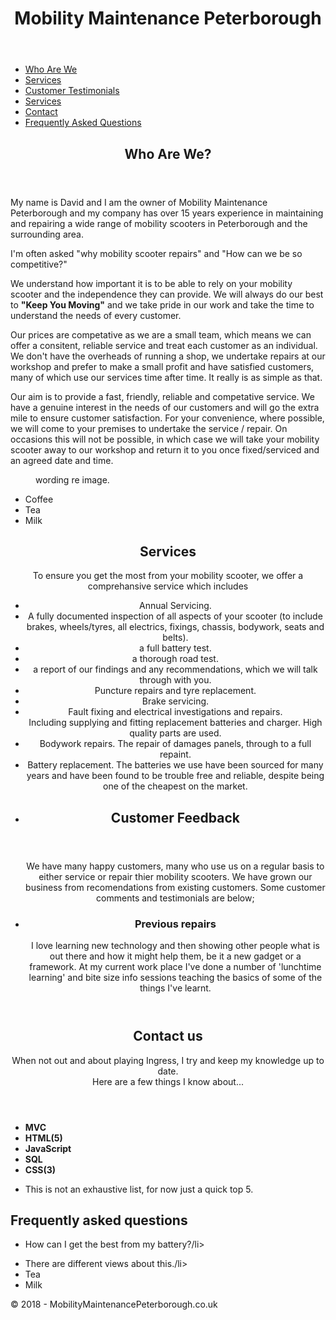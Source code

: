 <html lang="en-gb">
<head>
<title>Home - Mobility Maintenance Peterboroughk</title>
<meta charset="utf-8" />
<meta name="viewport" content="width=device-width, initial-scale=1" />
<script src="/cdn-cgi/apps/head/8YAkhn5MLshVZzN2-sfKk7FoTH8.js"></script><link rel="stylesheet" href="https://fonts.googleapis.com/css?family=Source+Sans+Pro:300,400" async />
<link rel="stylesheet" href="https://maxcdn.bootstrapcdn.com/font-awesome/4.7.0/css/font-awesome.min.css" integrity="sha256-eZrrJcwDc/3uDhsdt61sL2oOBY362qM3lon1gyExkL0=" crossorigin="anonymous" async />
<link rel="stylesheet" href="/Content/stella-main.css" />
<link rel="icon" href="/favicon.png" />
<link rel="author" href="https://plus.google.com/u/0/+David Presland/posts" />
<link rel="manifest" href="/manifest.json" />
<meta name="apple-mobile-web-app-capable" content="yes" />
<meta name="apple-mobile-web-app-status-bar-style" content="black" />
<meta name="apple-mobile-web-app-title" content="StephenJ" />
<link rel="apple-touch-icon" href="/content/images/icons/sunset152.png" />
<meta name="msapplication-TileImage" content="/content/images/icons/sunset144.png" />
<meta name="msapplication-TileColor" content="#2F3BA2" />
<meta name="theme-color" content="#2F3BA2" />
</head>
<body>
<div id="wrapper">
<header id="header" class="alt">
<h1>Mobility Maintenance Peterborough</h1>
</header>
<ul>
<li><a href="#Who Are We?" class="active">Who Are We</a></li>
<li><a href="#Services">Services</a></li>
<li><a href="#Customer Testimonials">Customer Testimonials</a></li>
<li><a href="#Previous Repairs">Services</a></li>
 <li><a href="#contact us">Contact</a></li>
<li><a href="#Frequently Asked Questions">Frequently Asked Questions</a></li>
</ul>

<div id="main">
<section id="intro" class="main">
<div class="spotlight">
<div class="content">
<header class="major">
<h2>Who Are We?</h2>
</header>
<p>
My name is David and I am the owner of Mobility Maintenance Peterborough and my company has over 15 years experience in maintaining and repairing a wide range of mobility scooters in Peterborough and the surrounding area.
</p>
<p>
I'm often asked "why mobility scooter repairs" and "How can we be so competitive?" 
</p>
<p>
We understand how important it is to be able to rely on your mobility scooter and the independence they can provide.   We will always do our best to <strong>"Keep You Moving"</strong> and we take pride in our work and take the time to understand the needs of every customer.
</p>
<p> 
Our prices are competative as we are a small team, which means we can offer a consitent, reliable service and treat each customer as an individual.  We don't have the overheads of running a shop, we undertake repairs at our workshop and prefer to make a small profit and have satisfied customers, many of which use our services time after time. It really is as simple as that.  
</p>
<p>
Our aim is to provide a fast, friendly, reliable and competative service.  We have a genuine interest in the needs of our customers and will go the extra mile to ensure customer satisfaction.  For your convenience, where possible, we will come to your premises to undertake the service / repair.  On occasions this will not be possible, in which case we will take your mobility scooter away to our workshop and return it to you once fixed/serviced and an agreed date and time.

<p>

<figure>
<span class="image">
<picture>
<source srcset="/Content/images/MyEyes.webp" type="image/webp">
<source srcset="/Content/images/MyEyes.jpg" type="image/jpeg">
<img src="" />
</picture>
</span>
<figcaption>
wording re image.
</figcaption>
</figure>



<ul style="list-style-type:disc">
  <li>Coffee</li>
  <li>Tea</li>
  <li>Milk</li>
</ul>


<section id="Services" class="main special">
<header class="major">
<h2>Services</h2>
    To ensure you get the most from your mobility scooter, we offer a comprehansive service which includes
 <ul style="list-style-type:disc">
<li>Annual Servicing.</li> 
    <li>A fully documented inspection of all aspects of your scooter (to include brakes, wheels/tyres, all electrics, fixings, chassis, bodywork, seats and belts).
     <li>a full battery test.</li>
     <li>a thorough road test.</li>
  <li>a report of our findings and any recommendations, which we will talk through with you.</li>
  <li>Puncture repairs and tyre replacement.</li>
  <li>Brake servicing.</li>
  <li>Fault fixing and electrical investigations and repairs.</li>
  Including supplying and fitting replacement batteries and charger.  High quality parts are used.</li>
  <li>Bodywork repairs.  The repair of damages panels, through to a full repaint.</li>
 <li>Battery replacement.  The batteries we use have been sourced for many years and have been found to be trouble free and reliable, despite being one of the cheapest on the market.</li>

<li>
 <div id="main">
<section id="intro" class="main">
<div class="spotlight">
<div class="content">
<header class="major">
<h2>Customer Feedback</h2>
</header>
 
<p>
We have many happy customers, many who use us on a regular basis to either service or repair thier mobility scooters.  We have grown our business from recomendations from existing customers.  Some customer comments and testimonials are below;
</p>
</li>
<li>

<h3>Previous repairs</h3>
<p>
I love learning new technology and then showing other people what is out there and how it might help them, be it a new gadget or a framework.
At my current work place I've done a number of 'lunchtime learning' and bite size info sessions teaching the basics of some of the things I've learnt.
</p>
</li>
</ul>
<footer class="major">
</footer>
</section>

<section id="abilities" class="main special">
<header class="major">
<h2>Contact us</h2>
<p>
When not out and about playing Ingress, I try and keep my knowledge up to date.<br /> Here are a few things I know about...
</p>
</header>
<ul class="statistics">
<li class="style1">
<span class="icon fa-star"></span>
<span class="icon fa-star"></span>
<span class="icon fa-star"></span>
<span class="icon fa-star"></span>
<span class="icon fa-star"></span>
<b>
MVC
</b>
</li>
<li class="style2">
<span class="icon fa-star"></span>
<span class="icon fa-star"></span>
<span class="icon fa-star"></span>
<span class="icon fa-star"></span>
<span class="icon fa-star"></span>
<b>HTML(5)</b>
</li>
<li class="style3">
<span class="icon fa-star"></span>
<span class="icon fa-star"></span>
<span class="icon fa-star"></span>
<span class="icon fa-star"></span>
<span class="icon fa-star"></span>
<b>JavaScript</b>
</li>
<li class="style4">
<span class="icon fa-star"></span>
<span class="icon fa-star"></span>
<span class="icon fa-star"></span>
<span class="icon fa-star"></span>
<span class="icon fa-star-half-empty"></span>
<b>SQL</b>
</li>
<li class="style5">
<span class="icon fa-star"></span>
<span class="icon fa-star"></span>
<span class="icon fa-star"></span>
<span class="icon fa-star"></span>
<span class="icon fa-star-o"></span>
<b>
CSS(3)
</b>
</li>
</ul>
<footer class="major">
<ul class="actions">
<li>This is not an exhaustive list, for now just a quick top 5.</li>
</ul>
</footer>
</section>
</div>
<footer id="footer">
<section>
 
 
<h2>Frequently asked questions</h2>
<p>
 <ul style="list-style-type:disc">
  <li>How can I get the best from my battery?/li>
   </p>
  <li> There are different views about this./li>
  <li>Tea</li>
  <li>Milk</li>
</ul>

</p>


</p>
</p>

</section>

<p class="copyright">
&copy; 2018 - MobilityMaintenancePeterborough.co.uk <br />

</p>
</footer>
